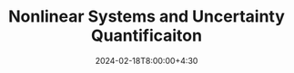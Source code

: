 ---
type: lecture
date: 2024-02-18T8:00:00+4:30
title: Nonlinear Systems and Uncertainty Quantificaiton
tldr: "A brief introduction to Lorenz systems and motivating the need for probabilistic modeling."
thumbnail: /content/notes/03_lorenz_uq/lorenz_system_files/lorenz_system_9_0.png
links: 
    - url: /content/notes/03_lorenz_uq/lorenz_system
      name: Notes 
---
